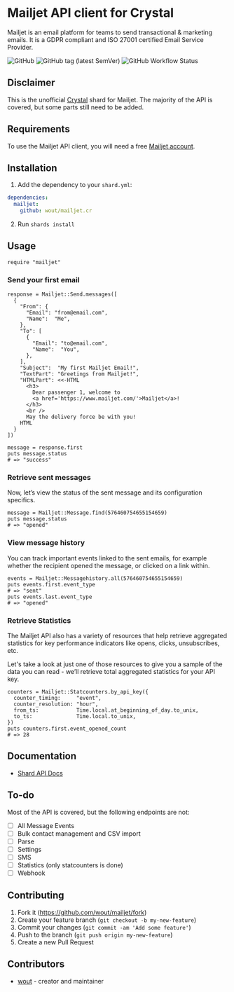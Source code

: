 # Mailjet API client for Crystal

Mailjet is an email platform for teams to send transactional & marketing emails.
It is a GDPR compliant and ISO 27001 certified Email Service Provider.

![GitHub](https://img.shields.io/github/license/wout/mollie.cr)
![GitHub tag (latest SemVer)](https://img.shields.io/github/v/tag/wout/mailjet.cr)
![GitHub Workflow Status](https://img.shields.io/github/workflow/status/wout/mailjet.cr/Mailjet%20CI)

## Disclaimer
This is the unofficial [Crystal](https://crystal-lang.org/) shard for Mailjet.
The majority of the API is covered, but some parts still need to be added.

## Requirements
To use the Mailjet API client, you will need a free
[Mailjet account](https://app.mailjet.com/signup).

## Installation

1. Add the dependency to your `shard.yml`:

```yaml
dependencies:
  mailjet:
    github: wout/mailjet.cr
```

2. Run `shards install`

## Usage

```crystal
require "mailjet"
```

### Send your first email

```crystal
response = Mailjet::Send.messages([
  {
    "From": {
      "Email": "from@email.com",
      "Name":  "Me",
    },
    "To": [
      {
        "Email": "to@email.com",
        "Name":  "You",
      },
    ],
    "Subject":  "My first Mailjet Email!",
    "TextPart": "Greetings from Mailjet!",
    "HTMLPart": <<-HTML
      <h3>
        Dear passenger 1, welcome to
        <a href='https://www.mailjet.com/'>Mailjet</a>!
      </h3>
      <br />
      May the delivery force be with you!
    HTML
  }
])

message = response.first
puts message.status
# => "success"
```

### Retrieve sent messages
Now, let’s view the status of the sent message and its configuration specifics.

```crystal
message = Mailjet::Message.find(576460754655154659)
puts message.status
# => "opened"
```

### View message history
You can track important events linked to the sent emails, for example whether 
the recipient opened the message, or clicked on a link within.

```crystal
events = Mailjet::Messagehistory.all(576460754655154659)
puts events.first.event_type
# => "sent"
puts events.last.event_type
# => "opened"
```

### Retrieve Statistics
The Mailjet API also has a variety of resources that help retrieve aggregated 
statistics for key performance indicators like opens, clicks, unsubscribes, etc.

Let's take a look at just one of those resources to give you a sample of the 
data you can read - we’ll retrieve total aggregated statistics for your API key.

```crystal
counters = Mailjet::Statcounters.by_api_key({
  counter_timing:     "event",
  counter_resolution: "hour",
  from_ts:            Time.local.at_beginning_of_day.to_unix,
  to_ts:              Time.local.to_unix,
})
puts counters.first.event_opened_count
# => 28
```

## Documentation

- [Shard API Docs](https://wout.github.io/mailjet.cr/)

## To-do
Most of the API is covered, but the following endpoints are not:
- [ ] All Message Events
- [ ] Bulk contact management and CSV import
- [ ] Parse
- [ ] Settings
- [ ] SMS
- [ ] Statistics (only statcounters is done)
- [ ] Webhook

## Contributing

1. Fork it (<https://github.com/wout/mailjet/fork>)
2. Create your feature branch (`git checkout -b my-new-feature`)
3. Commit your changes (`git commit -am 'Add some feature'`)
4. Push to the branch (`git push origin my-new-feature`)
5. Create a new Pull Request

## Contributors

- [wout](https://github.com/wout) - creator and maintainer
